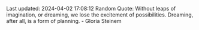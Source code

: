 Last updated: 2024-04-02 17:08:12
Random Quote: Without leaps of imagination, or dreaming, we lose the excitement of possibilities. Dreaming, after all, is a form of planning. - Gloria Steinem